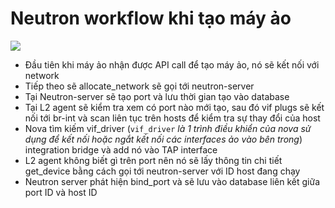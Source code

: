 # Neutron workflow khi tạo máy ảo

<img src="https://i.imgur.com/dQO9kf2.png">

- Đầu tiên khi máy ảo nhận được API call để tạo máy ảo, nó sẽ kết nối với network
- Tiếp theo sẽ allocate_network sẽ gọi tới neutron-server
- Tại Neutron-server sẽ tạo port và lưu thời gian tạo vào database
- Tại L2 agent sẽ kiểm tra xem có port nào mới tạo, sau đó vif plugs sẽ kết nối tới br-int và scan liên tục trên hosts để kiểm tra sự thay đổi của host
- Nova tìm kiếm vif_driver (`vif_driver` *là 1 trình điều khiển của nova sử dụng để kết nối hoặc ngắt kết nối các interfaces ảo vào bên trong*) integration bridge và add nó vào TAP interface
- L2 agent không biết gì trên port nên nó sẽ lấy thông tin chi tiết get_device bằng cách gọi tới neutron-server với ID host đang chạy
- Neutron server phát hiện bind_port và sẽ lưu vào database liên kết giữa port ID và host ID
